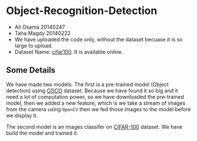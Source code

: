 # Object-Recognition-Detection

- Ali Osama 20140247
- Taha Magdy 20140222
- We have uploaded the code only, without the dataset becuase it is so large to upload.
- Dataset Name: [cifar100](). It is available online.


## Some Details
We have made two models. The first is a pre-trained model (Object detection) using [COCO](http://cocodataset.org/) dataset. Because we have found it so big and it need a lot of computation power, so we have downloaded the pre-trained model, then we added a new feature, which is we take a stream of images from the camera using `OpenCV` then we fed those images to the model before we display it.

The second model is an images classifer on [CIFAR-100](https://www.cs.toronto.edu/~kriz/cifar.html) dataset. We have build the model and trained it.
